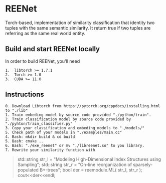 # REENet
Torch-based, implementation of similarity classification that identity two tuples with the same semantic similarity. It return true if two tuples are referring as the same real world entity.

Build and start REENet locally
-------
In order to build REENet, you'll need
```
1.  libtorch >= 1.7.1
2.  Torch >= 1.0
3.  CUDA >= 11.0
```

Instructions
-------
```
0. Download Libtorch from https://pytorch.org/cppdocs/installing.html to "./lib"
1. Train embeding model by source code provided "./python/train".
2. Train classification model by source code provided by "./pyhton/train_classifier.py"
3. Copy your classification and embeding models to "./models/"
5. Check path of your models in "./examples/main.cc"
4. Bash: mkdir build & cd build
5. Bash: cmake ..
6. Bash: "./exe_reenet" or mv "./libreenet.so" to you library.
7. Rewrite your similarity function with
```
> std::string str_l = "Modeling High-Dimensional Index Structures using Sampling";
    std::string str_r = "On-line reorganization of sparsely-populated B+-trees";
    bool der = reemodule.ML(
        str_l,
        str_r
    );
    cout<<der<<endl;

